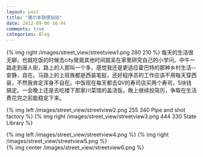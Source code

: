 ```yaml
---
layout: post
title: "墨尔本随便拍拍"
date: 2012-09-06 16:44
comments: true
categories: Blog 
---
```

{% img right /images/street_view/streetview1.png 280 210 %} 每天的生活很无聊，也就吃饭的时候去city晃晃其他时间就呆在家里研究自己的小学问。中午一路走到唐人街，路上的人那叫一个多，感觉我还是更适应霍巴特的那种乡村生活--安静，自在。马路上的上班族都是西装笔挺，还好程序员的工作应该不用每天穿西装，不然我肯定浑身不自在。中饭现在每天都去QV的寿司店买两个寿司，5块钱搞定。一会晚上还是去吃楼下那家川菜馆的盖浇饭。晚上继续投简历，争取在生活费花完之前能稳定下来。
<p>{% img left /images/street_view/streetview2.png 255 340 Pipe and shot factory %}
{% img right /images/street_view/streetview3.png 444 330 State Library %}</p>
{% img left /images/street_view/streetview4.png %}
{% img right /images/street_view/streetview5.png %}<br>
{% img center /images/street_view/streetview6.png %}
